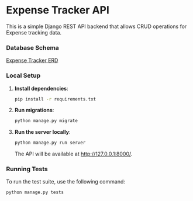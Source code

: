 # Expense Tracker API

This is a simple Django REST API backend that allows CRUD operations for Expense tracking data.

### Database Schema 

[Expense Tracker ERD](https://dbdocs.io/priyanshu81212/Expense-Tracker-ERD?view=relationships)

### Local Setup

1. **Install dependencies**:
   
   ```bash
   pip install -r requirements.txt
   ```

2. **Run migrations**:
   
   ```bash
   python manage.py migrate
   ```
3. **Run the server locally**:
   
   ```bash
   python manage.py run server
   ```
   The API will be available at http://127.0.0.1:8000/.
  
### Running Tests

To run the test suite, use the following command:
```bash
python manage.py tests
```